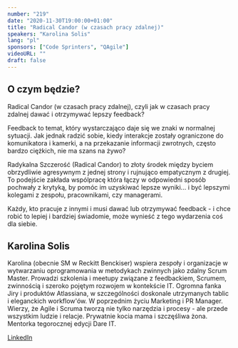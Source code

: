 ```yaml
---
number: "219"
date: "2020-11-30T19:00:00+01:00"
title: "Radical Candor (w czasach pracy zdalnej)"
speakers: "Karolina Solis"
lang: "pl"
sponsors: ["Code Sprinters", "QAgile"]
videoURL: ""
draft: false
---
```


## O czym będzie?

Radical Candor (w czasach pracy zdalnej), czyli jak w czasach pracy zdalnej dawać i otrzymywać lepszy feedback?

Feedback to temat, który wystarczająco daje się we znaki w normalnej sytuacji. Jak jednak radzić sobie, kiedy interakcje zostały ograniczone do komunikatora i kamerki, a na przekazanie informacji zwrotnych, często bardzo ciężkich, nie ma szans na żywo?

Radykalna Szczerość (Radical Candor) to złoty środek między byciem obrzydliwie agresywnym z jednej strony i rujnująco empatycznym z drugiej. To podejście zakłada wspólpracę która łączy w odpowiedni sposób pochwały z krytyką, by pomóc im uzyskiwać lepsze wyniki... i być lepszymi kolegami z zespołu, pracownikami, czy managerami.

Każdy, kto pracuje z innymi i musi dawać lub otrzymywać feedback - i chce robić to lepiej i bardziej świadomie, może wynieść z tego wydarzenia coś dla siebie.

## Karolina Solis

Karolina (obecnie SM w Reckitt Benckiser) wspiera zespoły i organizacje w wytwarzaniu oprogramowania w metodykach zwinnych jako zdalny Scrum Master. Prowadzi szkolenia i meetupy związane z feedbackiem, Scrumem, zwinnością i szeroko pojętym rozwojem w kontekście IT. Ogromna fanka Jiry i produktów Atlassiana, w szczególności doskonale utrzymanych tablic i eleganckich workflow'ów. W poprzednim życiu Marketing i PR Manager. Wierzy, że Agile i Scruma tworzą nie tylko narzędzia i procesy - ale przede wszystkim ludzie i relacje. Prywatnie kocia mama i szczęśliwa żona. Mentorka tegorocznej edycji Dare IT.

<a href="https://pl.linkedin.com/in/karolinasolis" target="_blank">LinkedIn</a>


